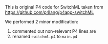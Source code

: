 This is original P4 code for SwitchML taken from https://github.com/p4lang/p4app-switchML

We performed 2 minor modification:
  1. commented out non-relevant P4 lines are
  2. renamed `switchml.p4` to `main.p4`